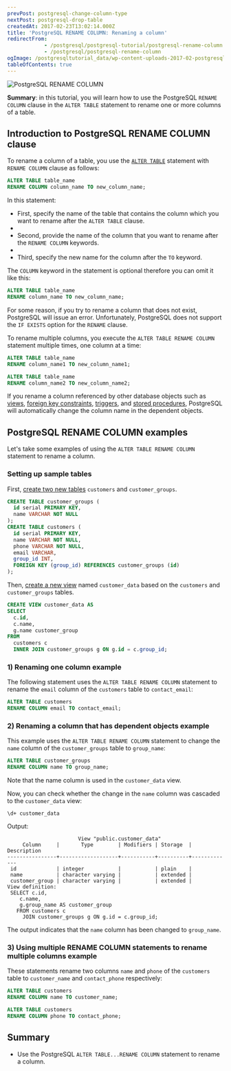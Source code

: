 ```yaml
---
prevPost: postgresql-change-column-type
nextPost: postgresql-drop-table
createdAt: 2017-02-23T13:02:14.000Z
title: 'PostgreSQL RENAME COLUMN: Renaming a column'
redirectFrom: 
            - /postgresql/postgresql-tutorial/postgresql-rename-column
            - /postgresql/postgresql-rename-column
ogImage: /postgresqltutorial_data/wp-content-uploads-2017-02-postgresql-rename-column-300x254.png
tableOfContents: true
---
```



![PostgreSQL RENAME COLUMN](/postgresqltutorial_data/wp-content-uploads-2017-02-postgresql-rename-column-300x254.png)

**Summary**: in this tutorial, you will learn how to use the PostgreSQL `RENAME COLUMN` clause in the `ALTER TABLE` statement to rename one or more columns of a table.

## Introduction to PostgreSQL RENAME COLUMN clause

To rename a column of a table, you use the [`ALTER TABLE`](/postgresql/postgresql-alter-table) statement with `RENAME COLUMN` clause as follows:

```sql
ALTER TABLE table_name
RENAME COLUMN column_name TO new_column_name;
```

In this statement:

- First, specify the name of the table that contains the column which you want to rename after the `ALTER TABLE` clause.
-
- Second, provide the name of the column that you want to rename after the `RENAME COLUMN` keywords.
-
- Third, specify the new name for the column after the `TO` keyword.

The `COLUMN` keyword in the statement is optional therefore you can omit it like this:

```sql
ALTER TABLE table_name
RENAME column_name TO new_column_name;
```

For some reason, if you try to rename a column that does not exist, PostgreSQL will issue an error. Unfortunately, PostgreSQL does not support the `IF EXISTS` option for the `RENAME` clause.

To rename multiple columns, you execute the `ALTER TABLE RENAME COLUMN` statement multiple times, one column at a time:

```sql
ALTER TABLE table_name
RENAME column_name1 TO new_column_name1;

ALTER TABLE table_name
RENAME column_name2 TO new_column_name2;
```

If you rename a column referenced by other database objects such as [views](/postgresql/postgresql-views), [foreign key constraints](/postgresql/postgresql-foreign-key), [triggers](/postgresql/postgresql-triggers), and [stored procedures](/postgresql/postgresql-stored-procedures), PostgreSQL will automatically change the column name in the dependent objects.

## PostgreSQL RENAME COLUMN examples

Let's take some examples of using the `ALTER TABLE RENAME COLUMN` statement to rename a column.

### Setting up sample tables

First, [create two new tables](/postgresql/postgresql-create-table) `customers` and `customer_groups`.

```sql
CREATE TABLE customer_groups (
  id serial PRIMARY KEY,
  name VARCHAR NOT NULL
);
CREATE TABLE customers (
  id serial PRIMARY KEY,
  name VARCHAR NOT NULL,
  phone VARCHAR NOT NULL,
  email VARCHAR,
  group_id INT,
  FOREIGN KEY (group_id) REFERENCES customer_groups (id)
);
```

Then, [create a new view](/postgresql/postgresql-views/managing-postgresql-views) named `customer_data` based on the `customers` and `customer_groups` tables.

```sql
CREATE VIEW customer_data AS
SELECT
  c.id,
  c.name,
  g.name customer_group
FROM
  customers c
  INNER JOIN customer_groups g ON g.id = c.group_id;
```

### 1) Renaming one column example

The following statement uses the `ALTER TABLE RENAME COLUMN` statement to rename the `email` column of the `customers` table to `contact_email`:

```sql
ALTER TABLE customers
RENAME COLUMN email TO contact_email;
```

### 2) Renaming a column that has dependent objects example

This example uses the `ALTER TABLE RENAME COLUMN` statement to change the `name` column of the `customer_groups` table to `group_name`:

```sql
ALTER TABLE customer_groups
RENAME COLUMN name TO group_name;
```

Note that the name column is used in the `customer_data` view.

Now, you can check whether the change in the `name` column was cascaded to the `customer_data` view:

```
\d+ customer_data
```

Output:

```
                       View "public.customer_data"
     Column     |       Type        | Modifiers | Storage  | Description
----------------+-------------------+-----------+----------+-------------
 id             | integer           |           | plain    |
 name           | character varying |           | extended |
 customer_group | character varying |           | extended |
View definition:
 SELECT c.id,
    c.name,
    g.group_name AS customer_group
   FROM customers c
     JOIN customer_groups g ON g.id = c.group_id;
```

The output indicates that the `name` column has been changed to `group_name`.

### 3) Using multiple RENAME COLUMN statements to rename multiple columns example

These statements rename two columns `name` and `phone` of the `customers` table to `customer_name` and `contact_phone` respectively:

```sql
ALTER TABLE customers
RENAME COLUMN name TO customer_name;

ALTER TABLE customers
RENAME COLUMN phone TO contact_phone;
```

## Summary

- Use the PostgreSQL `ALTER TABLE...RENAME COLUMN` statement to rename a column.

